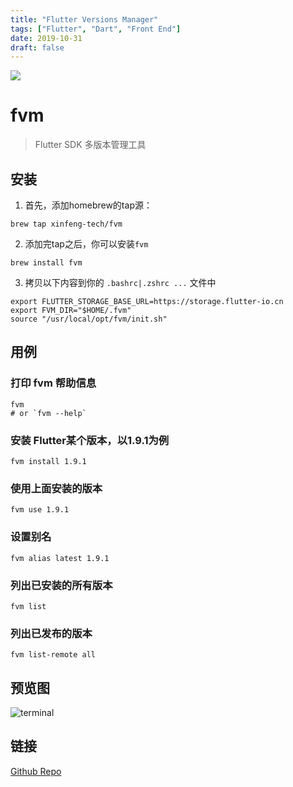 ```yaml
---
title: "Flutter Versions Manager"
tags: ["Flutter", "Dart", "Front End"]
date: 2019-10-31
draft: false
---
```


<img src="https://xinfeng-tech.gitee.io/assets/fvm/title.png">

# fvm
> Flutter SDK 多版本管理工具

## 安装

1. 首先，添加homebrew的tap源：
```shell
brew tap xinfeng-tech/fvm
```

2. 添加完tap之后，你可以安装`fvm`
```shell
brew install fvm
```

3. 拷贝以下内容到你的 `.bashrc|.zshrc ...` 文件中

```shell
export FLUTTER_STORAGE_BASE_URL=https://storage.flutter-io.cn
export FVM_DIR="$HOME/.fvm"
source "/usr/local/opt/fvm/init.sh"
```
## 用例

### 打印 fvm 帮助信息
```shell
fvm
# or `fvm --help`
```

### 安装 Flutter某个版本，以1.9.1为例
```shell
fvm install 1.9.1
```

### 使用上面安装的版本
```shell
fvm use 1.9.1
```

### 设置别名
```shell
fvm alias latest 1.9.1
```

### 列出已安装的所有版本
```shell
fvm list
```

### 列出已发布的版本
```shell
fvm list-remote all
```

## 预览图

 <img src="https://xinfeng-tech.gitee.io/assets/fvm/terminal_v3.png" alt="terminal">

## 链接

[Github Repo](https://github.com/xinfeng-tech/fvm)
